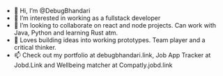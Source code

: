 - 👋 Hi, I’m @DebugBhandari
- 👀 I’m interested in working as a fullstack developer
- 🌱 I’m looking to collaborate on react and node projects. Can work with Java, Python and learning Rust atm.
- 💞️ Loves building ideas into working prototypes. Team player and a critical thinker.
- 📫 Check out my portfolio at debugbhandari.link, Job App Tracker at Jobd.Link and Wellbeing matcher at Compatly.jobd.link

<!---
DebugBhandari/DebugBhandari is a ✨ special ✨ repository because its `README.md` (this file) appears on your GitHub profile.
You can click the Preview link to take a look at your changes.
--->
